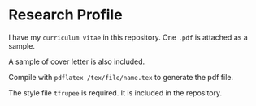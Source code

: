 # Research Profile

I have my `curriculum vitae` in this repository. One `.pdf` is attached as a sample.

A sample of cover letter is also included.

Compile with `pdflatex /tex/file/name.tex` to generate the pdf file.

The style file `tfrupee` is required. It is included in the repository.
